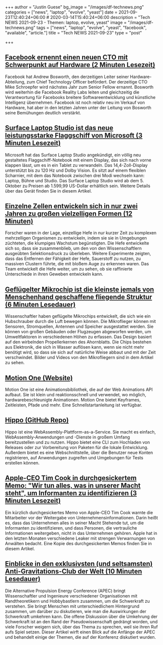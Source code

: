 +++
author = "Justin Guese"
bg_image = "/images/df-technews.png"
categories = ["news", "laptop", "evolve", "yeast"]
date = 2021-09-23T12:40:24+06:00 # 2020-03-14T15:40:24+06:00
description = "Tech NEWS 2021-09-23 - Themen: laptop, evolve, yeast"
image = "/images/df-technews.png"
tags = ["news", "laptop", "evolve", "yeast", "facebook", "available", "article."]
title = "Tech NEWS 2021-09-23"
type = "post"

+++

## [Facebook ernennt einen neuen CTO mit Schwerpunkt auf Hardware (2 Minuten Lesezeit)](https://www.theverge.com/2021/9/22/22688510/facebook-cto-andrew-boz-bosworth-chief-technology-officer)

 Facebook hat Andrew Bosworth, den derzeitigen Leiter seiner Hardware-Abteilung, zum Chief Technology Officer befördert. Der derzeitige CTO Mike Schroepfer wird nächstes Jahr zum Senior Fellow ernannt. Bosworth wird weiterhin die Facebook Reality Labs leiten und gleichzeitig die Verantwortung für Facebooks breitere Softwareentwicklung und künstliche Intelligenz übernehmen. Facebook ist noch relativ neu im Verkauf von Hardware, hat aber in den letzten Jahren unter der Leitung von Bosworth seine Bemühungen deutlich verstärkt.

## [Surface Laptop Studio ist das neue leistungsstarke Flaggschiff von Microsoft (3 Minuten Lesezeit)](https://www.theverge.com/2021/9/22/22686010/microsoft-surface-laptop-studio-price-specs-release-date)

 Microsoft hat das Surface Laptop Studio angekündigt, ein völlig neu gestaltetes Flaggschiff-Notebook mit einem Display, das sich nach vorne klappen lässt, um es in ein Tablet zu verwandeln. Das 14,4-Zoll-Display unterstützt bis zu 120 Hz und Dolby Vision. Es sitzt auf einem flexiblen Scharnier, mit dem das Notebook zwischen drei Modi wechseln kann: Laptop, Bühne und Studio. Das Surface Laptop Studio wird ab dem 5. Oktober zu Preisen ab 1.599,99 US-Dollar erhältlich sein. Weitere Details über das Gerät finden Sie in diesem Artikel.

## [Einzelne Zellen entwickeln sich in nur zwei Jahren zu großen vielzelligen Formen (12 Minuten)](https://www.quantamagazine.org/single-cells-evolve-large-multicellular-forms-in-just-two-years-20210922/)

 Forscher waren in der Lage, einzellige Hefe in nur kurzer Zeit zu komplexen mehrzelligen Organismen zu entwickeln, indem sie sie in Umgebungen züchteten, die klumpiges Wachstum begünstigten. Die Hefe entwickelte sich so, dass sie zusammenblieb, um den von den Wissenschaftlern ausgeübten Selektionsdruck zu überleben. Weitere Experimente zeigten, dass das Entfernen der Fähigkeit der Hefe, Sauerstoff zu nutzen, zu massiven Clustern führte, die mit bloßem Auge zu erkennen waren. Das Team entwickelt die Hefe weiter, um zu sehen, ob sie raffinierte Unterschiede in ihren Geweben entwickeln kann.

## [Geflügelter Mikrochip ist die kleinste jemals von Menschenhand geschaffene fliegende Struktur (6 Minuten Lesedauer)](https://techxplore.com/news/2021-09-winged-microchip-smallest-ever-human-made.html)

 Wissenschaftler haben geflügelte Mikrochips entwickelt, die sich wie ein Hubschrauber durch die Luft bewegen können. Die Mikroflieger können mit Sensoren, Stromquellen, Antennen und Speicher ausgestattet werden. Sie können von großen Gebäuden oder Flugzeugen abgeworfen werden, um Umweltfaktoren in verschiedenen Höhen zu erfassen. Das Design basiert auf den wirbelnden Propellerkernen des Ahornblatts. Die Chips bestehen aus Elektronik, die sich in Wasser auflösen kann, wenn sie nicht mehr benötigt wird, so dass sie sich auf natürliche Weise abbaut und mit der Zeit verschwindet. Bilder und Videos von den Mikrofliegern sind in dem Artikel zu sehen.

## [Motion One (Website)](https://motion.dev/)

 Motion One ist eine Animationsbibliothek, die auf der Web Animations API aufbaut. Sie ist klein und reaktionsschnell und verwendet, wo möglich, hardwarebeschleunigte Animationen. Motion One bietet Keyframes, Zeitleisten, Pfade und mehr. Eine Schnellstartanleitung ist verfügbar.

## [Hippo (GitHub Repo)](https://github.com/deislabs/hippo)

 Hippo ist eine WebAssembly-Plattform-as-a-Service. Sie macht es einfach, WebAssembly-Anwendungen und -Dienste in großem Umfang bereitzustellen und zu nutzen. Hippo bietet eine CLI zum Hochladen von Releases oder zur Vorbereitung von Paketen für die lokale Entwicklung. Außerdem bietet es eine Webschnittstelle, über die Benutzer neue Konten registrieren, auf Anwendungen zugreifen und Umgebungen für Tests erstellen können.

## [Apple-CEO Tim Cook in durchgesickertem Memo: "Wir tun alles, was in unserer Macht steht", um Informanten zu identifizieren (3 Minuten Lesezeit)](https://www.macrumors.com/2021/09/22/tim-cook-doing-everything-to-identify-leakers/)

 Ein kürzlich durchgesickertes Memo von Apple-CEO Tim Cook warnte die Mitarbeiter vor der Weitergabe von Unternehmensinformationen. Darin heißt es, dass das Unternehmen alles in seiner Macht Stehende tut, um die Informanten zu identifizieren, und dass Personen, die vertrauliche Informationen weitergeben, nicht in das Unternehmen gehören. Apple hat in den letzten Monaten verschiedene Leaker mit strengen Verwarnungen von Anwälten bedacht. Eine Kopie des durchgesickerten Memos finden Sie in diesem Artikel.

## [Einblicke in den exklusivsten (und seltsamsten) Anti-Gravitations-Club der Welt (10 Minuten Lesedauer)](https://thedebrief.org/inside-the-worlds-most-exclusive-and-strange-anti-gravity-club/)

 Die Alternative Propulsion Energy Conference (APEC) bringt Wissenschaftler und Ingenieure verschiedener Organisationen mit Randtheoretikern und Hobbybastlern zusammen, um die Schwerkraft zu verstehen. Sie bringt Menschen mit unterschiedlichem Hintergrund zusammen, um darüber zu diskutieren, wie man die Auswirkungen der Schwerkraft umkehren kann. Die offene Diskussion über die Umkehrung der Schwerkraft ist an den Rand der Pseudowissenschaft gedrängt worden, und viele Forscher weigern sich, über das Thema zu sprechen, weil sie ihren Ruf aufs Spiel setzen. Dieser Artikel wirft einen Blick auf die Anfänge der APEC und behandelt einige der Themen, die auf der Konferenz diskutiert wurden.

